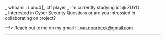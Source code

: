 \_ whoami : Lunc4
  |_ ctf player
  \_ I’m currently studying ict @ ZUYD      
  \_ Interested in Cyber Security
      Questions or are you intressted in collaborating on project?

--!> Reach out to me on my gmail : l.van.noorbeek@gmail.com
____________________________________________________________________
